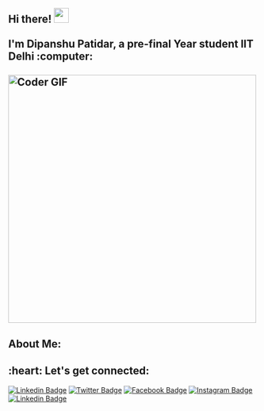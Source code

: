 <h2 align="left">
 <abc>
  <br>Hi there! <img src="https://user-images.githubusercontent.com/42378118/110234147-e3259600-7f4e-11eb-95be-0c4047144dea.gif" width="30"><br>
  <br> I'm Dipanshu Patidar, a pre-final Year student IIT Delhi :computer:<br>
  <br>
    <img src="https://media.giphy.com/media/SWoSkN6DxTszqIKEqv/giphy.gif" alt="Coder GIF" width="500">
 </abc>
</h2> 
<h2 align="left">About Me:</h2>



<h2 align="left">:heart: Let's get connected:</h2>

[![Linkedin Badge](https://img.shields.io/badge/-Dipanshu_Patidar-blue?style=flat-square&logo=Linkedin&logoColor=white&link=https://www.linkedin.com/in/dipanshu-patidar-12323816a/)](https://www.linkedin.com/in/dipanshu-patidar-12323816a/) [![Twitter Badge](https://img.shields.io/badge/-@Dipanshu_Patidar-1ca0f1?style=flat-square&labelColor=1ca0f1&logo=twitter&logoColor=white&link=https://twitter.com/Dipansh93412324)](https://twitter.com/Dipansh93412324) [![Facebook Badge](https://img.shields.io/badge/-@Dipanshu_Patidar-3b5998?style=flat-square&labelColor=3b5998&logo=facebook&logoColor=white&link=https://www.facebook.com/dipanshu.patidar.98)](https://www.facebook.com/dipanshu.patidar.98) [![Instagram Badge](https://img.shields.io/badge/-@Dipanshu_Patidar-D7008A?style=flat-square&labelColor=D7008A&logo=Instagram&logoColor=white&link=https://www.instagram.com/kedi_iss_jahan_ka/)](https://www.instagram.com/kedi_iss_jahan_ka/)
[![Linkedin Badge](https://img.shields.io/badge/-Dipanshu_Patidar-blueviolet?style=flat-square&logo=appveyor&logoColor=white&link=https://dipanshu512.github.io/)](https://dipanshu512.github.io/)
